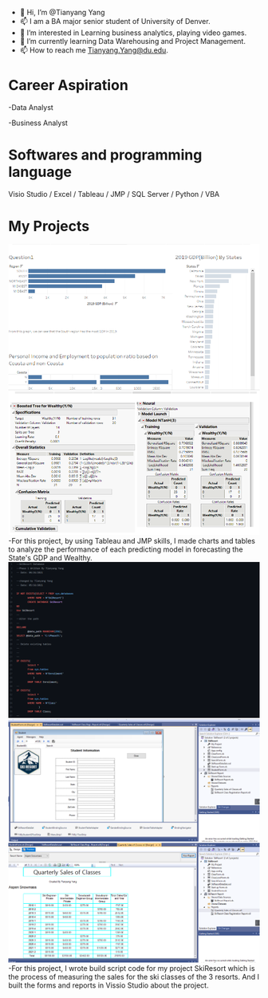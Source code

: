- 👋 Hi, I’m @Tianyang Yang
- 📫 I am a BA major senior student of University of Denver.
- 👀 I’m interested in Learning business analytics, playing video games.
- 🌱 I’m currently learning Data Warehousing and Project Management.
- 📫 How to reach me Tianyang.Yang@du.edu.

<!---
Tianyang/Tianyang is a ✨ special ✨ repository because its `README.md` (this file) appears on your GitHub profile.
You can click the Preview link to take a look at your changes.
--->





# Career Aspiration
-Data Analyst


-Business Analyst

# Softwares and programming language
Visio Studio   /   Excel     /  Tableau     /  JMP      /   SQL Server    /   Python /   VBA 








# My Projects


![Tableau](Tableau.png)
![JMP](JMP.png)
-For this project, by using Tableau and JMP skills, I made charts and tables to analyze the performance of each predicting model in forecasting the State's GDP and Wealthy.
![Buildscript](Buildscript.png)
![Form](Form.png)
![Report](Report.png)
-For this project, I wrote build script code for my project SkiResort which is the process of measuring the sales for the ski classes of the 3 resorts. And I built the forms and reports in Vissio Studio about the project.
<!---
873400797/873400797 is a ✨ special ✨ repository because its `README.md` (this file) appears on your GitHub profile.
You can click the Preview link to take a look at your changes.
--->
